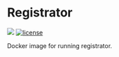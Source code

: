 # Registrator

[![](https://images.microbadger.com/badges/image/dwolla/registrator.svg)](https://microbadger.com/images/dwolla/registrator)
[![license](https://img.shields.io/github/license/dwolla/registrator.svg?style=flat-square)](https://github.com/Dwolla/registrator/blob/master/LICENSE)

Docker image for running registrator.

